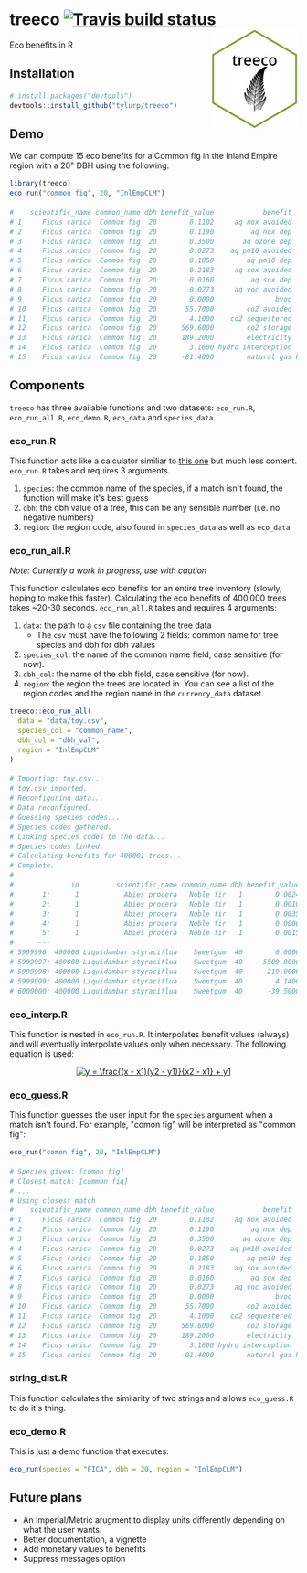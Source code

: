 # treeco [![Travis build status](https://travis-ci.org/tyluRp/treeco.svg?branch=master)](https://travis-ci.org/tyluRp/treeco) <img src="inst/figures/treeco.png" align="right" width=150/>


Eco benefits in R

## Installation

```r
# install.packages("devtools")
devtools::install_github("tylurp/treeco")
```

## Demo

We can compute 15 eco benefits for a Common fig in the Inland Empire region with a 20" DBH using the following:

```r
library(treeco)
eco_run("common fig", 20, "InlEmpCLM")

#    scientific_name common_name dbh benefit_value            benefit  unit
# 1     Ficus carica  Common fig  20        0.1102     aq nox avoided   kgs
# 2     Ficus carica  Common fig  20        0.1190         aq nox dep   kgs
# 3     Ficus carica  Common fig  20        0.3500       aq ozone dep   kgs
# 4     Ficus carica  Common fig  20        0.0273    aq pm10 avoided   kgs
# 5     Ficus carica  Common fig  20        0.1850        aq pm10 dep   kgs
# 6     Ficus carica  Common fig  20        0.2183     aq sox avoided   kgs
# 7     Ficus carica  Common fig  20        0.0160         aq sox dep   kgs
# 8     Ficus carica  Common fig  20        0.0273     aq voc avoided   kgs
# 9     Ficus carica  Common fig  20        0.0000               bvoc   kgs
# 10    Ficus carica  Common fig  20       55.7000        co2 avoided   kgs
# 11    Ficus carica  Common fig  20        4.1000    co2 sequestered   kgs
# 12    Ficus carica  Common fig  20      569.6000        co2 storage   kgs
# 13    Ficus carica  Common fig  20      189.2000        electricity   kwh
# 14    Ficus carica  Common fig  20        3.1600 hydro interception   m^3
# 15    Ficus carica  Common fig  20      -81.4000        natural gas kbtus
```

## Components

`treeco` has three available functions and two datasets: `eco_run.R`, `eco_run_all.R`, `eco_demo.R`, `eco_data` and `species_data`.

### eco_run.R

This function acts like a calculator similiar to [this one](http://www.treebenefits.com/calculator/) but much less content. `eco_run.R` takes and requires 3 arguments.

1. `species`: the common name of the species, if a match isn't found, the function will make it's best guess
2. `dbh`: the dbh value of a tree, this can be any sensible number (i.e. no negative numbers)
3. `region`: the region code, also found in `species_data` as well as `eco_data`

### eco_run_all.R

_Note: Currently a work in progress, use with caution_

This function calculates eco benefits for an entire tree inventory (slowly, hoping to make this faster). Calculating the eco benefits of 400,000 trees takes ~20-30 seconds. `eco_run_all.R` takes and requires 4 arguments:

1. `data`: the path to a `csv` file containing the tree data
    * The `csv` must have the following 2 fields: common name for tree species and dbh for dbh values
2. `species_col`: the name of the common name field, case sensitive (for now).
3. `dbh_col`: the name of the dbh field, case sensitive (for now).
4. `region`: the region the trees are located in. You can see a list of the region codes and the region name in the `currency_data` dataset.

```r
treeco::eco_run_all(
  data = "data/toy.csv",
  species_col = "common_name",
  dbh_col = "dbh_val",
  region = "InlEmpCLM"
)

# Importing: toy.csv...
# toy.csv imported.
# Reconfiguring data...
# Data reconfigured.
# Guessing species codes...
# Species codes gathered.
# Linking species codes to the data...
# Species codes linked.
# Calculating benefits for 400001 trees...
# Complete.
# 
#              id         scientific_name common_name dbh benefit_value            benefit  unit
#       1:      1           Abies procera   Noble fir   1        0.0024     aq nox avoided   kgs
#       2:      1           Abies procera   Noble fir   1        0.0010         aq nox dep   kgs
#       3:      1           Abies procera   Noble fir   1        0.0035       aq ozone dep   kgs
#       4:      1           Abies procera   Noble fir   1        0.0006    aq pm10 avoided   kgs
#       5:      1           Abies procera   Noble fir   1        0.0015        aq pm10 dep   kgs
#      ---                                                                                      
# 5999996: 400000 Liquidambar styraciflua    Sweetgum  40        0.0000    co2 sequestered   kgs
# 5999997: 400000 Liquidambar styraciflua    Sweetgum  40     5509.8000        co2 storage   kgs
# 5999998: 400000 Liquidambar styraciflua    Sweetgum  40      219.0000        electricity   kwh
# 5999999: 400000 Liquidambar styraciflua    Sweetgum  40        4.1400 hydro interception   m^3
# 6000000: 400000 Liquidambar styraciflua    Sweetgum  40      -39.5000        natural gas kbtus
```

### eco_interp.R

This function is nested in `eco_run.R`. It interpolates benefit values (always) and will eventually interpolate values only when necessary. The following equation is used:

<p align="center"><a href="http://www.codecogs.com/eqnedit.php?latex=y&space;=&space;\frac{(x&space;-&space;x1)(y2&space;-&space;y1)}{x2&space;-&space;x1}&space;&plus;&space;y1" target="_blank"><img src="http://latex.codecogs.com/svg.latex?y&space;=&space;\frac{(x&space;-&space;x1)(y2&space;-&space;y1)}{x2&space;-&space;x1}&space;&plus;&space;y1" title="y = \frac{(x - x1)(y2 - y1)}{x2 - x1} + y1" /></a></p>

### eco_guess.R

This function guesses the user input for the `species` argument when a match isn't found. For example, "comon fig" will be interpreted as "common fig":

```r
eco_run("comon fig", 20, "InlEmpCLM")

# Species given: [comon fig]
# Closest match: [common fig]
# ...
# Using closest match
#    scientific_name common_name dbh benefit_value            benefit  unit
# 1     Ficus carica  Common fig  20        0.1102     aq nox avoided   kgs
# 2     Ficus carica  Common fig  20        0.1190         aq nox dep   kgs
# 3     Ficus carica  Common fig  20        0.3500       aq ozone dep   kgs
# 4     Ficus carica  Common fig  20        0.0273    aq pm10 avoided   kgs
# 5     Ficus carica  Common fig  20        0.1850        aq pm10 dep   kgs
# 6     Ficus carica  Common fig  20        0.2183     aq sox avoided   kgs
# 7     Ficus carica  Common fig  20        0.0160         aq sox dep   kgs
# 8     Ficus carica  Common fig  20        0.0273     aq voc avoided   kgs
# 9     Ficus carica  Common fig  20        0.0000               bvoc   kgs
# 10    Ficus carica  Common fig  20       55.7000        co2 avoided   kgs
# 11    Ficus carica  Common fig  20        4.1000    co2 sequestered   kgs
# 12    Ficus carica  Common fig  20      569.6000        co2 storage   kgs
# 13    Ficus carica  Common fig  20      189.2000        electricity   kwh
# 14    Ficus carica  Common fig  20        3.1600 hydro interception   m^3
# 15    Ficus carica  Common fig  20      -81.4000        natural gas kbtus
```

### string_dist.R

This function calculates the similarity of two strings and allows `eco_guess.R` to do it's thing.

### eco_demo.R

This is just a demo function that executes:

```r
eco_run(species = "FICA", dbh = 20, region = "InlEmpCLM")
```

## Future plans

* An Imperial/Metric arugment to display units differently depending on what the user wants.
* Better documentation, a vignette
* Add monetary values to benefits
* Suppress messages option
